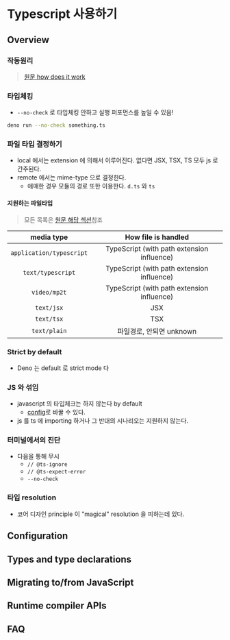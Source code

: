 # Typescript 사용하기

## Overview

### 작동원리

> [원문 how does it work](https://deno.land/manual@v1.9.2/typescript/overview#how-does-it-work)

### 타입체킹

- `--no-check` 로 타입체킹 안하고 실행 퍼포먼스를 높일 수 있음!

```bash
deno run --no-check something.ts
```

### 파일 타입 결정하기

- local 에서는 extension 에 의해서 이루어진다. 없다면 JSX, TSX, TS 모두 js 로 간주된다.
- remote 에서는 mime-type 으로 결정한다.
  - 애매한 경우 모듈의 경로 또한 이용한다. `d.ts` 와 `ts`

#### 지원하는 파일타입

> 모든 목록은 [원문 해당 섹션](https://deno.land/manual@v1.9.2/typescript/overview#supported-media-types)참조

|media type| How file is handled |
|:--:|:--:|
|`application/typescript` | TypeScript (with path extension influence) |
|`text/typescript` | TypeScript (with path extension influence) |
|`video/mp2t` | TypeScript (with path extension influence) |
|`text/jsx` | JSX |
|`text/tsx` | TSX |
|`text/plain` | 파일경로, 안되면 unknown |

### Strict by default

- Deno 는 default 로 strict mode 다

### JS 와 섞임

- javascript 의 타입체크는 하지 않는다 by default
  - [config](https://deno.land/manual@v1.9.2/typescript/configuration)로 바꿀 수 있다.
- js 를 ts 에 importing 하거나 그 반대의 시나리오는 지원하지 않는다.

### 터미널에서의 진단

- 다음을 통해 무시
  - `// @ts-ignore`
  - `// @ts-expect-error`
  - `--no-check`

### 타입 resolution

- 코어 디자인 principle 이 "magical" resolution 을 피하는데 있다.

## Configuration

## Types and type declarations

## Migrating to/from JavaScript

## Runtime compiler APIs

## FAQ
